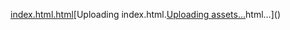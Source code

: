[index.html.html](https://github.com/user-attachments/files/22315023/index.html.html)[Uploading index.html.[Uploading assets…]()html…]()
